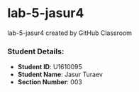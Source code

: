 # lab-5-jasur4
lab-5-jasur4 created by GitHub Classroom

### Student Details:

- **Student ID**: U1610095
- **Student Name**: Jasur Turaev
- **Section Number**: 003
